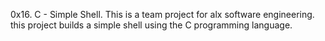 0x16. C - Simple Shell.
This is a team project for alx software engineering. this project builds a simple shell using the C programming language.
